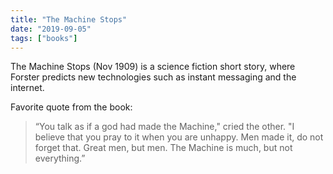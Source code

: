 ```yaml
---
title: "The Machine Stops"
date: "2019-09-05"
tags: ["books"]
---
```


The Machine Stops (Nov 1909) is a science fiction short story, where Forster predicts new technologies such as instant messaging and the internet.

Favorite quote from the book:

> “You talk as if a god had made the Machine," cried the other. "I believe that you pray to it when you are unhappy. Men made it, do not forget that. Great men, but men. The Machine is much, but not everything.”
